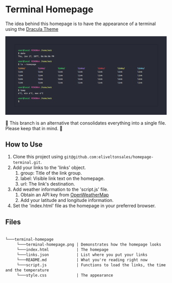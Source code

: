 # Terminal Homepage

The idea behind this homepage is to have the appearance of a terminal using the [Dracula Theme](https://github.com/dracula/dracula-theme)

![plot](/terminal-homepage.png)
 
🚨 This branch is an alternative that consolidates everything into a single file. Please keep that in mind. 🚨

## How to Use
 
1. Clone this project using `git@github.com:eliveltonsales/homepage-terminal.git`.
2. Add your links to the 'links' object.
	1. group: Title of the link group.
	2. label: Visible link text on the homepage.
	3. url: The link's destination.
3. Add weather information to the 'script.js' file.
	1. Obtain an API key from [OpenWeatherMap](https://openweathermap.org/)
	2. Add your latitude and longitude information.
4. Set the 'index.html' file as the homepage in your preferred browser.

## Files

```

└───terminal-homepage
     └───terminal-homepage.png | Demonstrates how the homepage looks
     └───index.html            | The homepage
     └───links.json            | List where you put your links
     └───README.md             | What you're reading right now
     └───script.js             | Functions to load the links, the time and the temperature
     └───style.css             | The appearance

```

